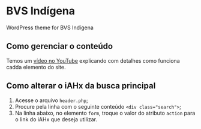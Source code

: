 BVS Indígena
============

WordPress theme for BVS Indígena

Como gerenciar o conteúdo
-------------------------

Temos um [vídeo no YouTube](https://youtu.be/i6OcZ0K7s1k) explicando com 
detalhes como funciona cadda elemento do site.

Como alterar o iAHx da busca principal
--------------------------------------

1. Acesse o arquivo `header.php`;
1. Procure pela linha com o seguinte conteúdo `<div class="search">`;
1. Na linha abaixo, no elemento `form`, troque o valor do atributo `action` para
o link do iAHx que deseja utilizar.